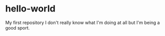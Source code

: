 # hello-world
My first repository
I don't really know what I'm doing at all but I'm being a good sport.
